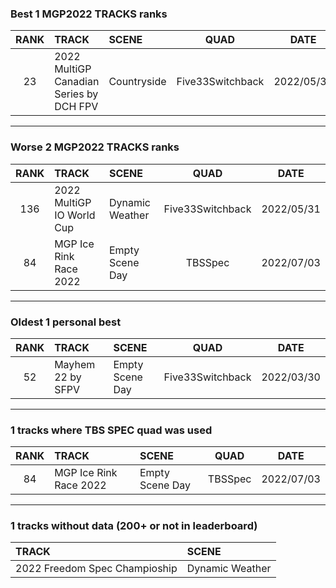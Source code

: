 ### Best 1 MGP2022 TRACKS ranks
|RANK|TRACK|SCENE|QUAD|DATE|
|:---:|:---|:---|:---:|:---:|
|23|2022 MultiGP Canadian Series by DCH FPV|Countryside|Five33Switchback|2022/05/31|
---
### Worse 2 MGP2022 TRACKS ranks
|RANK|TRACK|SCENE|QUAD|DATE|
|:---:|:---|:---|:---:|:---:|
|136|2022 MultiGP IO World Cup|Dynamic Weather|Five33Switchback|2022/05/31|
|84|MGP Ice Rink Race 2022|Empty Scene Day|TBSSpec|2022/07/03|
---
### Oldest 1 personal best
|RANK|TRACK|SCENE|QUAD|DATE|
|:---:|:---|:---|:---:|:---:|
|52|Mayhem 22 by SFPV|Empty Scene Day|Five33Switchback|2022/03/30|
---
### 1 tracks where TBS SPEC quad was used
|RANK|TRACK|SCENE|QUAD|DATE|
|:---:|:---|:---|:---:|:---:|
|84|MGP Ice Rink Race 2022|Empty Scene Day|TBSSpec|2022/07/03|
---
### 1 tracks without data (200+ or not in leaderboard)
|TRACK|SCENE|
|:---|:---|
|2022 Freedom Spec Champioship|Dynamic Weather|
